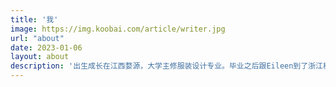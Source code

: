 ```yaml
---
title: '我'
image: https://img.koobai.com/article/writer.jpg
url: "about"
date: 2023-01-06
layout: about
description: '出生成长在江西婺源，大学主修服装设计专业。毕业之后跟Eileen到了浙江杭州。为了孩子上学，2019年成为新杭州人，定居杭州~~'
---
```

